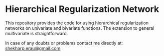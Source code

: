 # Hierarchical Regularization Network

This repository provides the code for using hierarchical regularization networks on univariate and bivariate functions. The extension to general multivariate is straightforward.

In case of any doubts or problems contact me directly at: shekharp.erau@gmail.com
